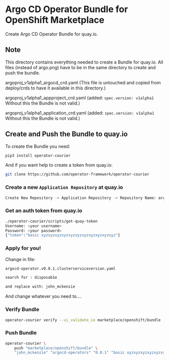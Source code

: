 # Argo CD Operator Bundle for OpenShift Marketplace

Create Argo CD Operator Bundle for quay.io.

## Note

This directory contains everything needed to create a Bundle for quay.io. All files (instead of argo.png) have to be in the same directory to create and push the bundle.

argoproj_v1alpha1_argocd_crd.yaml (This file is untouched and copied from deploy/crds to have it available in this directory.)

argoproj_v1alpha1_appproject_crd.yaml (added: `spec.version: v1alpha1` Without this the Bundle is not valid.)

argoproj_v1alpha1_application_crd.yaml (added: `spec.version: v1alpha1` Without this the Bundle is not valid.)

## Create and Push the Bundle to quay.io

To create the Bundle you need:

```bash
pip3 install operator-courier
```

And if you want help to create a token from quay.io:

```bash
git clone https://github.com/operator-framework/operator-courier
```

### Create a new `Application Repository` at quay.io

```bash
Create New Repository -> Application Repository -> Repository Name: argocd-operators -> Public
```



### Get an auth token from quay.io

```bash
./operator-courier/scripts/get-quay-token
Username: <your username>
Password: <your password>
{"token":"basic xyzxyzxyzxyzxyzxyzxyzxyzxyzxyzxyz"}
```

### Apply for you!

Change in file: 

```bash
argocd-operator.v0.0.1.clusterserviceversion.yaml

search for : disposab1e

and replace with: john_mckenzie

```

And change whatever you need to....


### Verify Bundle

```bash
operator-courier verify --ui_validate_io marketplace/openshift/bundle
```

### Push Bundle

```bash
operator-courier \
    push "marketplace/openshift/bundle" \
    "john_mckenzie" "argocd-operators" "0.0.1" "basic xyzxyzxyzxyzxyzxyzxyzxyzxyzxyzxyz=="
```

